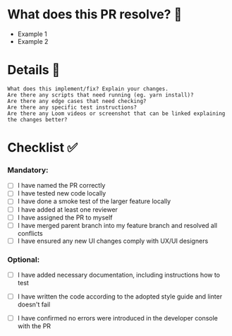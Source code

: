 # What does this PR resolve? 🚀
- Example 1
- Example 2

# Details 📝
```
What does this implement/fix? Explain your changes.
Are there any scripts that need running (eg. yarn install)?
Are there any edge cases that need checking?
Are there any specific test instructions?
Are there any Loom videos or screenshot that can be linked explaining the changes better?
```

# Checklist ✅
### Mandatory:
- [ ] I have named the PR correctly
- [ ] I have tested new code locally
- [ ] I have done a smoke test of the larger feature locally
- [ ] I have added at least one reviewer
- [ ] I have assigned the PR to myself
- [ ] I have merged parent branch into my feature branch and resolved all conflicts
- [ ] I have ensured any new UI changes comply with UX/UI designers

### Optional:
- [ ] I have added necessary documentation, including instructions how to test
- [ ] I have written the code according to the adopted style guide and linter doesn't fail
- [ ] I have confirmed no errors were introduced in the developer console with the PR


